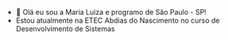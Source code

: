 - 👋 Olá eu sou a Maria Luiza e programo de São Paulo - SP!
- Estou atualmente na ETEC Abdias do Nascimento no curso de Desenvolvimento de Sistemas
<!---
i-malur/i-malur is a ✨ special ✨ repository because its `README.md` (this file) appears on your GitHub profile.
You can click the Preview link to take a look at your changes.
--->
